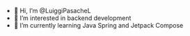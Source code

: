 - 👋 Hi, I’m @LuiggiPasacheL
- 👀 I’m interested in backend development
- 🌱 I’m currently learning Java Spring and Jetpack Compose
<!-- TODO
- ADD Github Stats
--->

<!---
LuiggiPasacheL/LuiggiPasacheL is a ✨ special ✨ repository because its `README.md` (this file) appears on your GitHub profile.
You can click the Preview link to take a look at your changes.
--->
